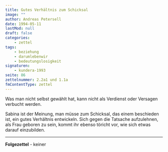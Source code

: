 ```yaml
---
title: Gutes Verhältnis zum Schicksal
image: ""
author: Andreas Petersell
date: 1994-05-11
lastMod: null
draft: false
categories:
    - zettel
tags:
    - beziehung
    - darumlebenwir
    - bedeutungslosigkeit
signaturen:
    - kundera-1993
seite: 86
zettelnummer: 2.2a1 und 1.1a
fmContentType: zettel
---
```


Was man nicht selbst gewählt hat, kann nicht als Verdienst oder Versagen verbucht werden.
<!--more-->
Sabina ist der Meinung, man müsse zum Schicksal, das einem beschieden ist, ein gutes Verhältnis entwickeln. Sich gegen die Tatsache aufzulehnen, als Frau geboren zu sein, kommt ihr ebenso töricht vor, wie sich etwas darauf einzubilden.
***

**Folgezettel** - keiner
